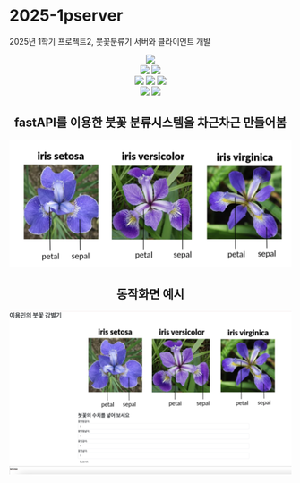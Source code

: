 # 2025-1pserver
2025년 1학기 프로젝트2, 붓꽃분류기 서버와 클라이언트 개발
<div align=center> 
  <img src="https://img.shields.io/badge/python-3776AB?style=for-the-badge&logo=python&logoColor=white"> 
  <br>
    <img src=https://img.shields.io/badge/FastAPI-005571?style=for-the-badge&logo=fastapi>
  <img src=https://img.shields.io/badge/fastify-%23000000.svg?style=for-the-badge&logo=fastify&logoColor=white>

  <br>
  
  <img src="https://img.shields.io/badge/html5-E34F26?style=for-the-badge&logo=html5&logoColor=white"> 
  <img src="https://img.shields.io/badge/css-1572B6?style=for-the-badge&logo=css3&logoColor=white"> 
  <img src="https://img.shields.io/badge/javascript-F7DF1E?style=for-the-badge&logo=javascript&logoColor=black"> 
<br>
 
 <img src="https://img.shields.io/badge/pycharm-143?style=for-the-badge&logo=pycharm&logoColor=black&color=black&labelColor=green">
 <img src="https://img.shields.io/badge/github-181717?style=for-the-badge&logo=github&logoColor=white">

## fastAPI를 이용한 붓꽃 분류시스템을 차근차근 만들어봄

<img src="irispicture.png">

## 동작화면 예시 ##
<img src="capture.png">